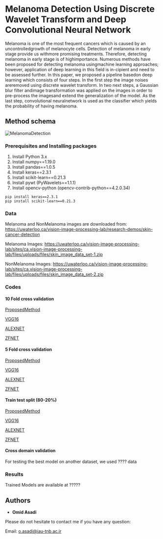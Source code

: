 # Melanoma Detection Using Discrete Wavelet Transform and Deep Convolutional Neural Network

Melanoma is one of the most frequent cancers which is caused by an uncontrolledgrowth of melanocyte cells.  Detection of melanoma in early stage provide us withmore promising treatments. Therefore, detecting melanoma in early stage is of highimportance.  Numerous methods have been proposed for detecting melanoma usingmachine learning approaches; however, application of deep learning in this field is in-cipient and need to be assessed further. In this paper, we proposed a pipeline basedon deep learning which consists of four steps. In the first step the image noises areremoved using discrete wavelet transform. In two next steps, a Gaussian blur filter andimage transformation was applied on the images in order to pre-process the imagesand extend the generalization of the model.  As the last step, convolutional neuralnetwork is used as the classifier which yields the probability of having melanoma. 

## Method schema

![MelanomaDetection](??)

### Prerequisites and Installing packages

1. Install Python 3.x
2. Install numpy==1.19.0
3. Install pandas==1.0.5
4. Install keras==2.3.1
5. Install scikit-learn==0.21.3
6. Install pywt (PyWavelets==1.1.1)
7. Install opencv-python (opencv-contrib-python==4.2.0.34)
```
pip install keras==2.3.1
pip install scikit-learn==0.21.3  
```

### Data

Melanoma and NonMelanoma images are downloaded from: https://uwaterloo.ca/vision-image-processing-lab/research-demos/skin-cancer-detection

Melanoma Images: https://uwaterloo.ca/vision-image-processing-lab/sites/ca.vision-image-processing-lab/files/uploads/files/skin_image_data_set-1.zip

NonMelanoma Images: https://uwaterloo.ca/vision-image-processing-lab/sites/ca.vision-image-processing-lab/files/uploads/files/skin_image_data_set-2.zip

### Codes
#### 10 Fold cross validation
[ProposedMethod](https://github.com/Omid-Asadi/MelanomaDetection/tree/main/ProposedMethod/Code_10Fold.py)

[VGG16](https://github.com/Omid-Asadi/MelanomaDetection/tree/main/VGG16/Code_10Fold.py)

[ALEXNET](https://github.com/Omid-Asadi/MelanomaDetection/tree/main/AlexNet/Code_10Fold.py)

[ZFNET](https://github.com/Omid-Asadi/MelanomaDetection/tree/main/ZFNET/Code_10Fold.py)

#### 5 Fold cross validation
[ProposedMethod](https://github.com/Omid-Asadi/MelanomaDetection/tree/main/ProposedMethod/Code_5Fold.py)

[VGG16](https://github.com/Omid-Asadi/MelanomaDetection/tree/main/VGG16/Code_5Fold.py)

[ALEXNET](https://github.com/Omid-Asadi/MelanomaDetection/tree/main/AlexNet/Code_5Fold.py)

[ZFNET](https://github.com/Omid-Asadi/MelanomaDetection/tree/main/ZFNET/Code_5Fold.py)
#### Train test split (80-20%)
[ProposedMethod](https://github.com/Omid-Asadi/MelanomaDetection/tree/main/ProposedMethod/Code_TrainTestSplit.py)

[VGG16](https://github.com/Omid-Asadi/MelanomaDetection/tree/main/VGG16/Code_TrainTestSplit.py)

[ALEXNET](https://github.com/Omid-Asadi/MelanomaDetection/tree/main/AlexNet/Code_TrainTestSplit.py)

[ZFNET](https://github.com/Omid-Asadi/MelanomaDetection/tree/main/ZFNET/Code_TrainTestSplit.py)
#### Cross domain validation
For testing the best model on another dataset, we used ???? data
### Results
Trained Models are available at ?????

## Authors

* **Omid Asadi**

Please do not hesitate to contact me if you have any question:

Email: o.asadi@iau-tnb.ac.ir

